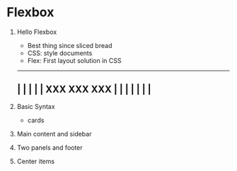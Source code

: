 # Flexbox

1. Hello Flexbox
    - Best thing since sliced bread
    - CSS: style documents
    - Flex: First layout solution in CSS

    -----------------------------------------------------------------
    |                                                               |
    |                                                               |
    |   XXX          XXX                         XXX                |
    |                                                               |
    |                                                               |
    |                                                               |
    -----------------------------------------------------------------

2. Basic Syntax
    - cards
    
3. Main content and sidebar

4. Two panels and footer

5. Center items
